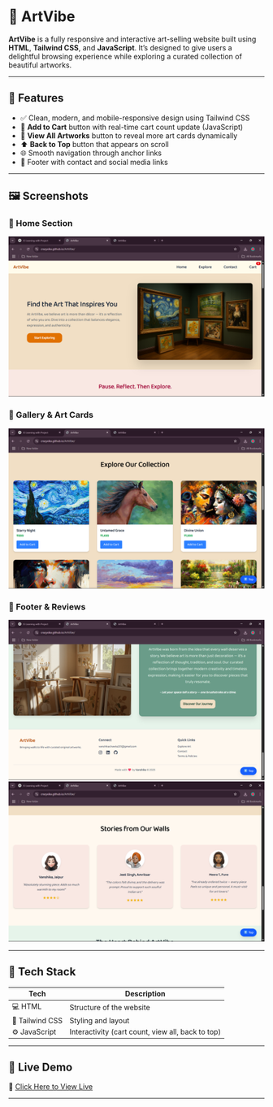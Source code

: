 # 🎨 ArtVibe

**ArtVibe** is a fully responsive and interactive art-selling website built using **HTML**, **Tailwind CSS**, and **JavaScript**. It’s designed to give users a delightful browsing experience while exploring a curated collection of beautiful artworks.

---

## 🌟 Features

- ✅ Clean, modern, and mobile-responsive design using Tailwind CSS
- 🛒 **Add to Cart** button with real-time cart count update (JavaScript)
- 🔽 **View All Artworks** button to reveal more art cards dynamically
- ⬆️ **Back to Top** button that appears on scroll
- 🌐 Smooth navigation through anchor links
- 💌 Footer with contact and social media links

---

## 🖼️ Screenshots

### 🔹 Home Section
![Home Section](Images/Screenshot1.png)

### 🔹 Gallery & Art Cards
![Gallery Section](Images/Screenshot2.png)

### 🔹 Footer & Reviews
![Footer](Images/Screenshot3.png)
![Reviews](Images/Screenshot4.png)

---

## 🔧 Tech Stack

| Tech | Description |
|------|-------------|
| 💻 HTML | Structure of the website |
| 🎨 Tailwind CSS | Styling and layout |
| ⚙️ JavaScript | Interactivity (cart count, view all, back to top) |

---

## 🚀 Live Demo

🔗 [Click Here to View Live](https://crazyxika.github.io/ArtVibe/)  

---

